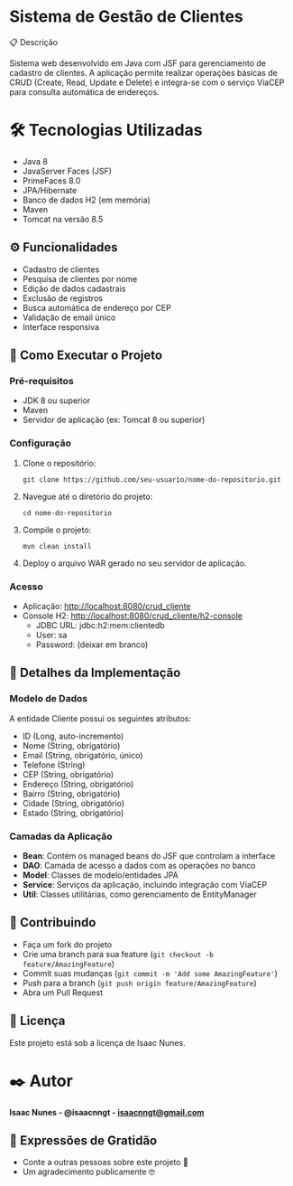 # Sistema de Gestão de Clientes
📋 Descrição

Sistema web desenvolvido em Java com JSF para gerenciamento de cadastro de clientes. A aplicação permite realizar operações básicas de CRUD (Create, Read, Update e Delete) e integra-se com o serviço ViaCEP para consulta automática de endereços.


# 🛠️ Tecnologias Utilizadas

-   Java 8
-   JavaServer Faces (JSF)
-   PrimeFaces 8.0
-   JPA/Hibernate
-   Banco de dados H2 (em memória)
-   Maven
- Tomcat na versão 8.5

## ⚙️ Funcionalidades

-   Cadastro de clientes
-   Pesquisa de clientes por nome
-   Edição de dados cadastrais
-   Exclusão de registros
-   Busca automática de endereço por CEP
-   Validação de email único
-   Interface responsiva

## 🚀 Como Executar o Projeto

### Pré-requisitos

-   JDK 8 ou superior
-   Maven
-   Servidor de aplicação (ex: Tomcat 8 ou superior)
### Configuração

1.  Clone o repositório:

	`git clone https://github.com/seu-usuario/nome-do-repositorio.git`

2.  Navegue até o diretório do projeto:

	`cd nome-do-repositorio`

3.  Compile o projeto:

	`mvn clean install`

4.  Deploy o arquivo WAR gerado no seu servidor de aplicação.

### Acesso

-   Aplicação: [http://localhost:8080/crud_cliente](http://localhost:8080/nome-do-projeto)
-   Console H2: [http://localhost:8080/crud_cliente/h2-console](http://localhost:8080/nome-do-projeto/h2-console)
    -   JDBC URL: jdbc:h2:mem:clientedb
    -   User: sa
    -   Password: (deixar em branco)
   
## 📝 Detalhes da Implementação

### Modelo de Dados

A entidade Cliente possui os seguintes atributos:

-   ID (Long, auto-incremento)
-   Nome (String, obrigatório)
-   Email (String, obrigatório, único)
-   Telefone (String)
-   CEP (String, obrigatório)
-   Endereço (String, obrigatório)
-   Bairro (String, obrigatório)
-   Cidade (String, obrigatório)
-   Estado (String, obrigatório)

### Camadas da Aplicação

-   **Bean**: Contém os managed beans do JSF que controlam a interface
-   **DAO**: Camada de acesso a dados com as operações no banco
-   **Model**: Classes de modelo/entidades JPA
-   **Service**: Serviços da aplicação, incluindo integração com ViaCEP
-   **Util**: Classes utilitárias, como gerenciamento de EntityManager

## 🤝 Contribuindo

-   Faça um fork do projeto
-   Crie uma branch para sua feature (`git checkout -b feature/AmazingFeature`)
-   Commit suas mudanças (`git commit -m 'Add some AmazingFeature'`)
-   Push para a branch (`git push origin feature/AmazingFeature`)
-   Abra um Pull Request

## 📄 Licença

Este projeto está sob a licença de Isaac Nunes. 

# ✒️ Autor


**Isaac Nunes - @isaacnngt - isaacnngt@gmail.com** 

## 🎁 Expressões de Gratidão

-   Conte a outras pessoas sobre este projeto 📢
-   Um agradecimento publicamente 🤓
